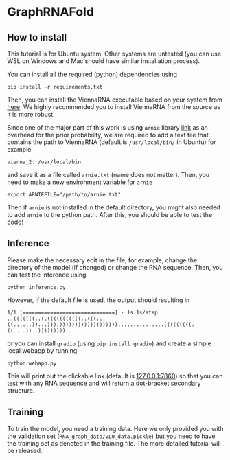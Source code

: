 # GraphRNAFold
## How to install

This tutorial is for Ubuntu system. Other systems are untested (you can use WSL on Windows and Mac should have similar installation process). 

You can install all the required (python) dependencies using
```
pip install -r requirements.txt
```
Then, you can install the ViennaRNA executable based on your system from [here](https://www.tbi.univie.ac.at/RNA/#download). We highly recommended you to install ViennaRNA from the source as it is more robust.

Since one of the major part of this work is using `arnie` library [link](https://github.com/DasLab/arnie) as an overhead for the prior probability, we are required to add a text file that contains the path to ViennaRNA (default is `/usr/local/bin/` in Ubuntu) for example
```
vienna_2: /usr/local/bin
```
and save it as a file called `arnie.txt` (name does not matter). Then, you need to make a new environment variable for `arnie`
```
export ARNIEFILE="/path/to/arnie.txt"
```
Then if `arnie` is not installed in the default directory, you might also needed to add `arnie` to the python path. After this, you should be able to test the code!

## Inference

Please make the necessary edit in the file, for example, change the directory of the model (if changed) or change the RNA sequence. Then, you can test the inference using 

```
python inference.py
```

However, if the default file is used, the output should resulting in

```
1/1 [==============================] - 1s 1s/step
..(((((((..(.(((((((((((..(((...((......))...))).)))))))))))))))))))...............(((((((((.((....))..)))))))))...
```
or you can install `gradio` (using `pip install gradio`) and create a simple local webapp by running
```
python webapp.py
```
This will print out the clickable link (default is [127.0.0.1:7860](http://127.0.0.1:7860)) so that you can test with any RNA sequence and will return a dot-bracket secondary structure.

## Training

To train the model, you need a training data. Here we only provided you with the validation set (`RNA_graph_data/VL0_data.pickle`) but you need to have the training set as denoted in the training file. The more detailed tutorial will be released.

